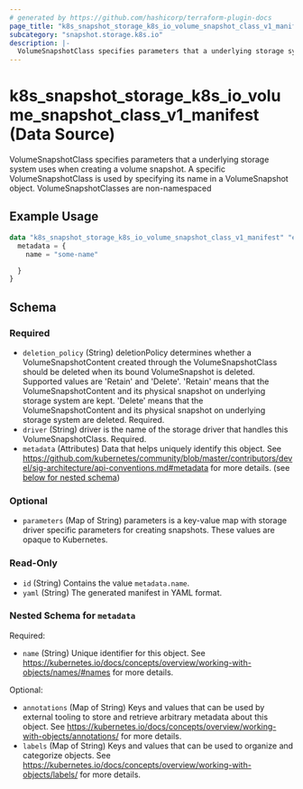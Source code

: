 ```yaml
---
# generated by https://github.com/hashicorp/terraform-plugin-docs
page_title: "k8s_snapshot_storage_k8s_io_volume_snapshot_class_v1_manifest Data Source - terraform-provider-k8s"
subcategory: "snapshot.storage.k8s.io"
description: |-
  VolumeSnapshotClass specifies parameters that a underlying storage system uses when creating a volume snapshot. A specific VolumeSnapshotClass is used by specifying its name in a VolumeSnapshot object. VolumeSnapshotClasses are non-namespaced
---
```


# k8s_snapshot_storage_k8s_io_volume_snapshot_class_v1_manifest (Data Source)

VolumeSnapshotClass specifies parameters that a underlying storage system uses when creating a volume snapshot. A specific VolumeSnapshotClass is used by specifying its name in a VolumeSnapshot object. VolumeSnapshotClasses are non-namespaced

## Example Usage

```terraform
data "k8s_snapshot_storage_k8s_io_volume_snapshot_class_v1_manifest" "example" {
  metadata = {
    name = "some-name"

  }
}
```

<!-- schema generated by tfplugindocs -->
## Schema

### Required

- `deletion_policy` (String) deletionPolicy determines whether a VolumeSnapshotContent created through the VolumeSnapshotClass should be deleted when its bound VolumeSnapshot is deleted. Supported values are 'Retain' and 'Delete'. 'Retain' means that the VolumeSnapshotContent and its physical snapshot on underlying storage system are kept. 'Delete' means that the VolumeSnapshotContent and its physical snapshot on underlying storage system are deleted. Required.
- `driver` (String) driver is the name of the storage driver that handles this VolumeSnapshotClass. Required.
- `metadata` (Attributes) Data that helps uniquely identify this object. See https://github.com/kubernetes/community/blob/master/contributors/devel/sig-architecture/api-conventions.md#metadata for more details. (see [below for nested schema](#nestedatt--metadata))

### Optional

- `parameters` (Map of String) parameters is a key-value map with storage driver specific parameters for creating snapshots. These values are opaque to Kubernetes.

### Read-Only

- `id` (String) Contains the value `metadata.name`.
- `yaml` (String) The generated manifest in YAML format.

<a id="nestedatt--metadata"></a>
### Nested Schema for `metadata`

Required:

- `name` (String) Unique identifier for this object. See https://kubernetes.io/docs/concepts/overview/working-with-objects/names/#names for more details.

Optional:

- `annotations` (Map of String) Keys and values that can be used by external tooling to store and retrieve arbitrary metadata about this object. See https://kubernetes.io/docs/concepts/overview/working-with-objects/annotations/ for more details.
- `labels` (Map of String) Keys and values that can be used to organize and categorize objects. See https://kubernetes.io/docs/concepts/overview/working-with-objects/labels/ for more details.
